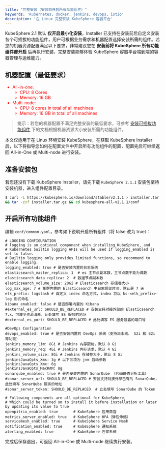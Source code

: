 ```yaml
---
title: "完整安装（安装前开启所有功能组件）"
keywords: 'Kubernetes, docker, jenkins, devops, istio'
description: '在 Linux 完整安装 KubeSphere 容器平台'
---
```


KubeSphere 2.1 默认 **仅开启最小化安装**，Installer 已支持在安装前后自定义安装各个可插拔的功能组件，用户可根据业务需求和机器配置选择安装所需的组件。若您的机器资源配置满足以下要求，非常建议您在 **安装前将 KubeSphere 所有功能组件都开启** 后再执行安装，完整安装能够体验 KubeSphere 容器平台端到端的容器管理与运维能力。

## 机器配置（最低要求）

<font color="red">  

- All-in-one:
  - CPU: 8 Cores
  - Memory: 16 GB
- Multi-node:
  - CPU: 8 cores in total of all machines
  - Memory: 16 GB in total of all machines
</font>

> 提示：若您的机器配置不满足完整安装的最低要求，可参考 [安装可插拔功能组件](../install-openpitrix) 下的文档根据机器资源大小安装所需的功能组件。

本文仅适用于在 Linux 环境安装 KubeSphere，在获取 KubeSphere Installer 后，以下将指导您如何在配置文件中开启所有功能组件的配置，配置完后可继续返回 All-in-One 或 Multi-node 进行安装。

## 准备安装包

若您还没有下载 KubeSphere Installer，请先下载 `KubeSphere 2.1.1` 安装包至待安装机器，进入组件配置目录。

```bash
$ curl -L https://kubesphere.io/download/stable/v2.1.1 > installer.tar.gz \
&& tar -zxf installer.tar.gz && cd kubesphere-all-v2.1.1/conf
```

## 开启所有功能组件

编辑 `conf/common.yaml`，参考如下说明开启所有组件（将 false 改为 true）：

```
# LOGGING CONFIGURATION
# logging is an optional component when installing KubeSphere, and
# Kubernetes builtin logging APIs will be used if logging_enabled is set to false.
# Builtin logging only provides limited functions, so recommend to enable logging.
logging_enabled: true # 是否安装内置的日志系统
elasticsearch_master_replica: 1  # es 主节点副本数，主节点数不能为偶数
elasticsearch_data_replica: 2  # 数据节点副本数
elasticsearch_volume_size: 20Gi # Elasticsearch 存储卷大小
log_max_age: 7 # 集群内置的 Elasticsearch 中日志保留时间，默认是 7 天
elk_prefix: logstash # 自定义 index 命名方式，index 将以 ks-<elk_prefix>-log 形式命名
kibana_enabled: false # 是否部署内置的 Kibana
#external_es_url: SHOULD_BE_REPLACED # 安装支持对接外部的 Elasticsearch 7.x，可减少资源消耗，此处填写 ES 服务的地址
#external_es_port: SHOULD_BE_REPLACED # 此处填写 ES 服务暴露的端口号

#DevOps Configuration
devops_enabled: true # 是否安装内置的 DevOps 系统（支持流水线、 S2i 和 B2i 等功能）
jenkins_memory_lim: 8Gi # Jenkins 内存限制，默认 8 Gi
jenkins_memory_req: 4Gi # Jenkins 内存请求，默认 4 Gi
jenkins_volume_size: 8Gi # Jenkins 存储卷大小，默认 8 Gi
jenkinsJavaOpts_Xms: 3g # 以下三项为 jvm 启动参数
jenkinsJavaOpts_Xmx: 6g
jenkinsJavaOpts_MaxRAM: 8g
sonarqube_enabled: true # 是否安装内置的 SonarQube （代码静态分析工具）
#sonar_server_url: SHOULD_BE_REPLACED # 安装支持对接外部已有的 SonarQube，此处填写 SonarQube 服务的地址
#sonar_server_token: SHOULD_BE_REPLACED  # 此处填写 SonarQube 的 Token

# Following components are all optional for KubeSphere,
# Which could be turned on to install it before installation or later by updating its value to true
openpitrix_enabled: true       # KubeSphere 应用商店
metrics_server_enabled: true   # KubeSphere HPA（弹性伸缩）
servicemesh_enabled: true      # KubeSphere Service Mesh
notification_enabled: true     # KubeSphere 通知系统
alerting_enabled: true         # KubeSphere 告警系统

```

完成后保存退出，可返回 All-in-One 或 Multi-node 继续执行安装。
